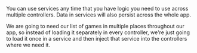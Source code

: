 You can use services any time that you have logic you need to use across multiple controllers.
Data in services will also persist across the whole app.

We are going to need our list of games in multiple places throughout our app, so instead of
loading it separately in every controller, we're just going to load it once in a service and
then inject that service into the controllers where we need it.